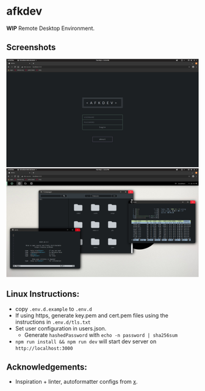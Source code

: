 # afkdev
**WIP** Remote Desktop Environment.

## Screenshots
![Login](/assets/01.png)
![Main](/assets/02.png)

## Linux Instructions:
* copy `.env.d.example` to `.env.d`
* If using https, generate key.pem and cert.pem files using the instructions in `.env.d/tls.txt`
* Set user configuration in users.json.
    * Generate `hashedPassword` with `echo -n password | sha256sum`
* `npm run install && npm run dev` will start dev server on `http://localhost:3000`

## Acknowledgements:
* Inspiration + linter, autoformatter configs from [x](https://github.com/DustinBrett/x/).